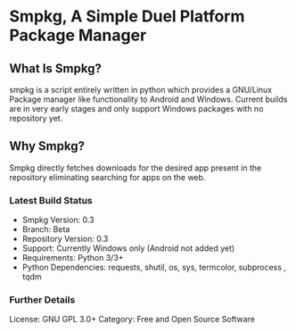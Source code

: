 # Smpkg, A Simple Duel Platform Package Manager
## What Is Smpkg?
smpkg is a script entirely written in python which provides a GNU/Linux Package manager like functionality to Android and Windows. Current builds are in very early stages and only support Windows packages with no repository yet.

## Why Smpkg?
Smpkg directly fetches downloads for the desired app present in the repository eliminating searching for apps on the web.

### Latest Build Status
- Smpkg Version: 0.3
- Branch: Beta
- Repository Version: 0.3
- Support: Currently Windows only (Android not added yet)
- Requirements: Python 3/3+
- Python Dependencies: requests, shutil, os, sys, termcolor, subprocess , tqdm

### Further Details
License: GNU GPL 3.0+
Category: Free and Open Source Software
